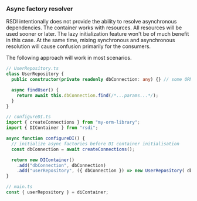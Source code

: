 ### Async factory resolver

RSDI intentionally does not provide the ability to resolve asynchronous dependencies. The container works with
resources. All resources will be used sooner or later. The lazy initialization feature won't be of much benefit
in this case. At the same time, mixing synchronous and asynchronous resolution will cause confusion primarily for
the consumers.

The following approach will work in most scenarios.

```typescript
// UserRepository.ts
class UserRepository {
  public constructor(private readonly dbConnection: any) {} // some ORM that requires opened connection

  async findUser() {
    return await this.dbConnection.find(/*...params...*/);
  }
}

// configureDI.ts
import { createConnections } from "my-orm-library";
import { DIContainer } from "rsdi";

async function configureDI() {
  // initialize async factories before DI container initialisation
  const dbConnection = await createConnections();

  return new DIContainer()
    .add("dbConnection", dbConnection)
    .add("userRepository", ({ dbConnection }) => new UserRepository( dbConnection ));
}

// main.ts
const { userRepository } = diContainer;
```